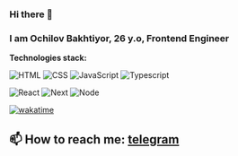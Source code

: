 ### Hi there 👋
### I am Ochilov Bakhtiyor, 26 y.o, Frontend Engineer

**Technologies stack:**

![HTML](https://img.shields.io/badge/HTML-orange?style=for-the-badge&logo=html&logoColor=white)
![CSS](https://img.shields.io/badge/CSS-blueviolet?style=for-the-badge&logo=css&logoColor=white)
![JavaScript](https://img.shields.io/badge/JavaScript-yellow?style=for-the-badge&logo=javascript&logoColor=white)
![Typescript](https://img.shields.io/badge/Typescript-blue?style=for-the-badge&logo=typescript&logoColor=white)

![React](https://img.shields.io/badge/React-informational?style=for-the-badge&logo=react&logoColor=white)
![Next](https://img.shields.io/badge/Next-orange?style=for-the-badge&logo=next&logoColor=white)
![Node](https://img.shields.io/badge/Node-success?style=for-the-badge&logo=node&logoColor=white)


[![wakatime](https://wakatime.com/badge/user/8ba31968-5aa0-43c8-beac-5bd89a4c9275.svg)](https://wakatime.com/@8ba31968-5aa0-43c8-beac-5bd89a4c9275)
## 📫 How to reach me: [telegram](https://t.me/BakhAchelov)
